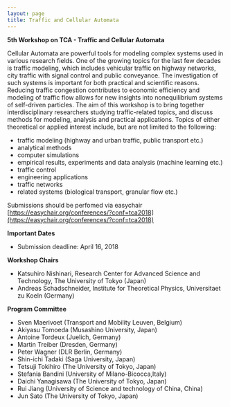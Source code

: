 ```yaml
---
layout: page
title: Traffic and Cellular Automata
---
```


**5th Workshop on TCA - Traffic and Cellular Automata**

Cellular Automata are powerful tools for modeling complex systems used 
in various research fields. One of the growing topics for the last few 
decades is traffic modeling, which includes vehicular traffic on highway 
networks, city traffic with signal control and public conveyance. 
The investigation of such systems is important for both practical and 
scientific reasons. Reducing traffic congestion contributes to economic 
efficiency and modeling of traffic flow allows for new insights into 
nonequilibrium systems of self-driven particles.
The aim of this workshop is to bring together interdisciplinary 
researchers studying traffic-related topics, and discuss methods 
for modeling, analysis and practical applications. Topics of either 
theoretical or applied interest include, but are not limited to the following:

- traffic modeling (highway and urban traffic, public transport etc.)
- analytical methods
- computer simulations
- empirical results, experiments and data analysis (machine learning etc.)
- traffic control
- engineering applications
- traffic networks
- related systems (biological transport, granular flow etc.)

Submissions should be perfomed via easychair [https://easychair.org/conferences/?conf=tca2018](https://easychair.org/conferences/?conf=tca2018)

**Important Dates**

- Submission deadline: April 16, 2018

**Workshop Chairs**

- Katsuhiro Nishinari, Research Center for Advanced Science and Technology, The University of Tokyo (Japan)
- Andreas Schadschneider, Institute for Theoretical Physics, Universitaet zu Koeln (Germany)

**Program Committee**

- Sven Maerivoet (Transport and Mobility Leuven, Belgium) 
- Akiyasu Tomoeda (Musashino University, Japan) 
- Antoine Tordeux (Juelich, Germany) 
- Martin Treiber (Dresden, Germany)
- Peter Wagner (DLR Berlin, Germany)
- Shin-ichi Tadaki (Saga University, Japan) 
- Tetsuji Tokihiro (The University of Tokyo, Japan) 
- Stefania Bandini (University of Milano-Bicocca,Italy) 
- Daichi Yanagisawa (The University of Tokyo, Japan)	
- Rui Jiang (University of Science and technology of China, China) 
- Jun Sato (The University of Tokyo, Japan)


